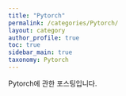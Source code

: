 ```yaml
---
title: "Pytorch"
permalink: /categories/Pytorch/
layout: category
author_profile: true
toc: true
sidebar_main: true
taxonomy: Pytorch
---
```

Pytorch에 관한 포스팅입니다.<br>